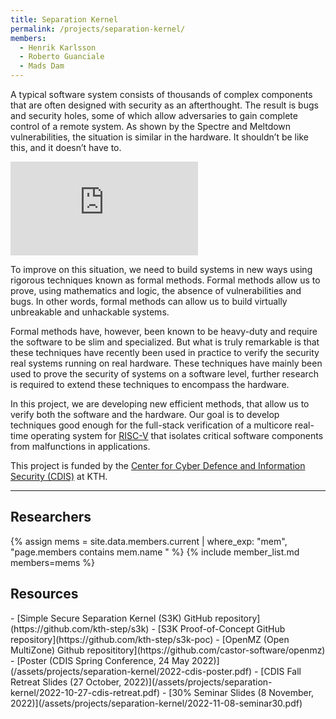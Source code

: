 ```yaml
---
title: Separation Kernel
permalink: /projects/separation-kernel/
members:
  - Henrik Karlsson
  - Roberto Guanciale
  - Mads Dam
---
```


A typical software system consists of thousands of complex components that are often designed with security as an afterthought. The result is bugs and security holes, some of which allow adversaries to gain complete control of a remote system. As shown by the Spectre and Meltdown vulnerabilities, the situation is similar in the hardware. It shouldn’t be like this, and it doesn’t have to.

<iframe  src="https://www.youtube.com/embed/sGE8CeWeMGE" title="YouTube video player" frameborder="0" allow="accelerometer; autoplay; clipboard-write; encrypted-media; gyroscope; picture-in-picture" allowfullscreen></iframe>

To improve on this situation, we need to build systems in new ways using rigorous techniques known as formal methods. Formal methods allow us to prove, using mathematics and logic, the absence of vulnerabilities and bugs. In other words, formal methods can allow us to build virtually unbreakable and unhackable systems.

Formal methods have, however, been known to be heavy-duty and require the software to be slim and specialized. But what is truly remarkable is that these techniques have recently been used in practice to verify the security real systems running on real hardware. These techniques have mainly been used to prove the security of systems on a software level, further research is required to extend these techniques to encompass the hardware.

In this project, we are developing new efficient methods, that allow us to verify both the software and the hardware. Our goal is to develop techniques good enough for the full-stack verification of a multicore real-time operating system for [RISC-V](https://en.wikipedia.org/wiki/RISC-V) that isolates critical software components from malfunctions in applications.

This project is funded by the [Center for Cyber Defence and Information Security (CDIS)](https://www.kth.se/cdis) at KTH.

---

<h2>Researchers</h2>
{% assign mems = site.data.members.current | where_exp: "mem", "page.members contains mem.name " %}
{% include member_list.md members=mems %}

<div style="clear:both;"></div>

<h2>Resources</h2>
- [Simple Secure Separation Kernel (S3K) GitHub repository](https://github.com/kth-step/s3k)
- [S3K Proof-of-Concept GitHub repository](https://github.com/kth-step/s3k-poc)
- [OpenMZ (Open MultiZone) Github reposititory](https://github.com/castor-software/openmz)
- [Poster (CDIS Spring Conference, 24 May 2022)](/assets/projects/separation-kernel/2022-cdis-poster.pdf)
- [CDIS Fall Retreat Slides (27 October, 2022)](/assets/projects/separation-kernel/2022-10-27-cdis-retreat.pdf)
- [30% Seminar Slides (8 November, 2022)](/assets/projects/separation-kernel/2022-11-08-seminar30.pdf)

